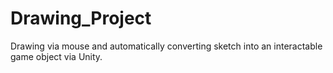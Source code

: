 # Drawing_Project
Drawing via mouse and automatically converting sketch into an interactable game object via Unity.
